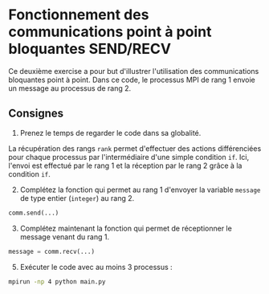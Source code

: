 # Fonctionnement des communications point à point bloquantes SEND/RECV

Ce deuxième exercise a pour but d'illustrer l'utilisation des communications bloquantes point à point.
Dans ce code, le processus MPI de rang 1 envoie un message au processus
de rang 2.

## Consignes

1. Prenez le temps de regarder le code dans sa globalité.

La récupération des rangs `rank` permet d'effectuer des actions différenciées pour
chaque processus par l'intermédiaire d'une simple condition `if`.
Ici, l'envoi est effectué par le rang 1 et la réception par le rang 2 grâce à la condition `if`.

2. Complétez la fonction qui permet au rang 1 d'envoyer la variable `message` de
 type entier (`integer`) au rang 2.

```python
comm.send(...)
```

3. Complétez maintenant la fonction qui permet de réceptionner le
message venant du rang 1.

```python
message = comm.recv(...)
```


5. Exécuter le code avec au moins 3 processus :

```bash
mpirun -np 4 python main.py
```

